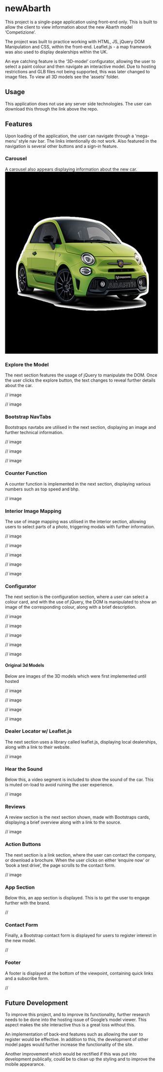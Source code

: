 # newAbarth


This project is a single-page application using front-end only. This is built to allow the client to view information about the new Abarth model ‘Competizione’. 

The project was built to practice working with HTML, JS, jQuery DOM Manipulation and CSS, within the front-end. Leaflet.js - a map framework was also used to display dealerships within the UK.

An eye catching feature is the ‘3D-model’ configurator, allowing the user to select a paint colour and then navigate an interactive model. Due to hosting restrictions and GLB files not being supported, this was later changed to image files. To view all 3D models see the ‘assets’ folder.

<h2>Usage</h2>
This application does not use any server side technologies. The user can download this through the link above the repo.

<h2>Features</h2>
Upon loading of the application, the user can navigate through a ‘mega-menu’ style nav bar. The links intentionally do not work. Also featured in the navigation is several other buttons and a sign-in feature. 

<h3>Carousel</h3>
A carousel also appears displaying information about the new car.

<img src="img/1.png" height="600px" width="auto">

<h3>Explore the Model</h3>
The next section features the usage of jQuery to manipulate the DOM. Once the user clicks the explore button, the text changes to reveal further details about the car.

// image 

// image 

<h3>Bootstrap NavTabs</h3>
Bootstraps navtabs are utilised in the next section, displaying an image and further technical information.

// image 

// image

// image 

<h3>Counter Function</h3>
A counter function is implemented in the next section, displaying various numbers such as top speed and bhp.

// image 

<h3>Interior Image Mapping</h3>
The use of image mapping was utilised in the interior section, allowing users to select parts of a photo, triggering modals with further information.

// image

// image 

// image

// image

// image 

<h3>Configurator</h3>
The next section is the configuration section, where a user can select a colour card, and with the use of jQuery, the DOM is manipulated to show an image of the corresponding colour, along with a brief description. 

// image 

// image 

// image

// image 

// image 

<h4>Original 3d Models</h4>
Below are images of the 3D models which were first implemented until hosted 

// image 

// image

// image 

// image 

<h3>Dealer Locator w/ Leaflet.js</h3>
The next section uses a library called leaflet.js, displaying local dealerships, along with a link to their website.

// image 

<h3>Hear the Sound</h3>
Below this, a video segment is included to show the sound of the car. This is muted on-load to avoid ruining the user experience. 

// image 

<h3>Reviews</h3>
A review section is the next section shown, made with Bootstraps cards, displaying a brief overview along with a link to the source.

// image 

<h3>Action Buttons</h3>
The next section is a link section, where the user can contact the company, or download a brochure. When the user clicks on either ‘enquire now’ or ‘book a test drive’, the page scrolls to the contact form.

// image 

<h3>App Section</h3>
Below this, an app section is displayed. This is to get the user to engage further with the brand.

//

<h3>Contact Form</h3>
Finally, a Bootstrap contact form is displayed for users to register interest in the new model.

//

<h3>Footer</h3>
A footer is displayed at the bottom of the viewpoint, containing quick links and a subscribe form.

//

<h2>Future Development</h2> 
To improve this project, and to improve its functionality, further research needs to be done into the hosting issue of Google’s model viewer. This aspect makes the site interactive thus is a great loss without this.

An implementation of back-end features such as allowing the user to register would be effective. In addition to this, the development of other model pages would further increase the functionality of the site.

Another improvement which would be rectified if this was put into development publically, could be to clean up the styling and to improve the mobile appearance.
